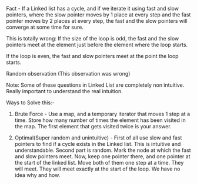Fact - If a Linked list has a cycle, and if we iterate it using fast and slow pointers, where the slow pointer moves by 1 place at every step and the fast pointer moves by 2 places at every step, the fast and the slow pointers will converge at some time for sure.


This is totally wrong:
If the size of the loop is odd, the fast and the slow pointers meet at the element just before the element where the loop starts.

If the loop is even, the fast and slow pointers meet at the point the loop starts.

Random observation (This observation was wrong)

Note: Some of these questions in Linked List are completely non intuitive. Really important to understand the real intuition.

Ways to Solve this:-

1. Brute Force - Use a map, and a temporary iterator that moves 1 step at a time. Store how many number of times the element has been visited in the map. The first element that gets visited twice is your answer.

2. Optimal(Super random and unintuitive) - First of all use slow and fast pointers to find if a cycle exists in the Linked list. This is intuitive and understandable. Second part is random. Mark the node at which the fast and slow pointers meet. Now, keep one pointer there, and one pointer at the start of the linked list. Move both of them one step at a time. They will meet. They will meet exactly at the start of the loop. We have no idea why and how.